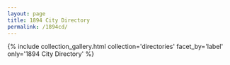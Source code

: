 ```yaml
---
layout: page
title: 1894 City Directory
permalink: /1894cd/
---
```


{% include collection_gallery.html collection='directories' facet_by='label' only='1894 City Directory' %}
